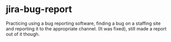 # jira-bug-report
Practicing using a bug reporting software, finding a bug on a staffing site and reporting it to the appropriate channel. (It was fixed), still made a report out of it though.

